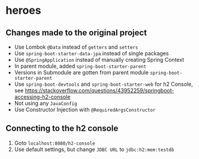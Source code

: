 # heroes

## Changes made to the original project
- Use Lombok `@Data` instead of `getters` and `setters`
- Use `spring-boot-starter-data-jpa` instead of single packages
- Use `@SpringApplication` instead of manually creating Spring Context
- In parent module, added `spring-boot-starter-parent`
- Versions in Submodule are gotten from parent module `spring-boot-starter-parent`
- Use `spring-boot-devtools` and `spring-boot-starter-web` for h2 Console, see https://stackoverflow.com/questions/43952259/springboot-accessing-h2-console
- Not using any `JavaConfig`
- Use Constructor Injection with `@RequiredArgsConstructor`

## Connecting to the h2 console
1. Goto `localhost:8080/h2-console`
2. Use default settings, but change `JDBC URL` to `jdbc:h2:mem:testdb`
